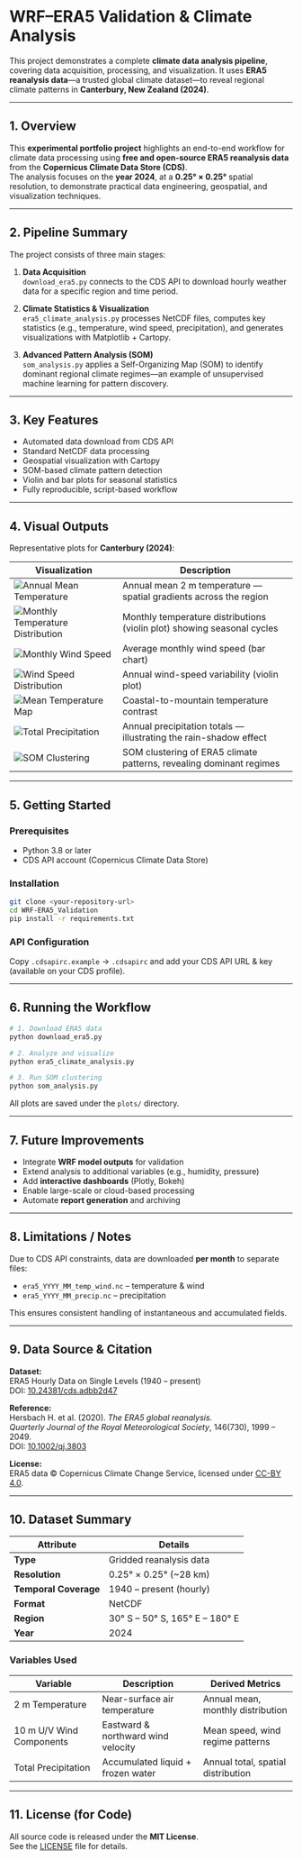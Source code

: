 # WRF–ERA5 Validation & Climate Analysis

This project demonstrates a complete **climate data analysis pipeline**, covering data acquisition, processing, and visualization. It uses **ERA5 reanalysis data**—a trusted global climate dataset—to reveal regional climate patterns in **Canterbury, New Zealand (2024)**.

---

## 1. Overview

This **experimental portfolio project** highlights an end-to-end workflow for climate data processing using **free and open-source ERA5 reanalysis data** from the **Copernicus Climate Data Store (CDS)**.  
The analysis focuses on the **year 2024**, at a **0.25° × 0.25°** spatial resolution, to demonstrate practical data engineering, geospatial, and visualization techniques.

---

## 2. Pipeline Summary

The project consists of three main stages:

1. **Data Acquisition**  
   `download_era5.py` connects to the CDS API to download hourly weather data for a specific region and time period.

2. **Climate Statistics & Visualization**  
   `era5_climate_analysis.py` processes NetCDF files, computes key statistics (e.g., temperature, wind speed, precipitation), and generates visualizations with Matplotlib + Cartopy.

3. **Advanced Pattern Analysis (SOM)**  
   `som_analysis.py` applies a Self-Organizing Map (SOM) to identify dominant regional climate regimes—an example of unsupervised machine learning for pattern discovery.

---

## 3. Key Features

- Automated data download from CDS API  
- Standard NetCDF data processing  
- Geospatial visualization with Cartopy  
- SOM-based climate pattern detection  
- Violin and bar plots for seasonal statistics  
- Fully reproducible, script-based workflow  

---

## 4. Visual Outputs

Representative plots for **Canterbury (2024)**:

| Visualization | Description |
|----------------|-------------|
| ![Annual Mean Temperature](plots/annual_mean_temperature_map.png) | Annual mean 2 m temperature — spatial gradients across the region |
| ![Monthly Temperature Distribution](plots/monthly_temperature_violin.png) | Monthly temperature distributions (violin plot) showing seasonal cycles |
| ![Monthly Wind Speed](plots/monthly_wind_speed_bar.png) | Average monthly wind speed (bar chart) |
| ![Wind Speed Distribution](plots/wind_speed_violin.png) | Annual wind-speed variability (violin plot) |
| ![Mean Temperature Map](plots/canterbury_mean_temp_map.png) | Coastal-to-mountain temperature contrast |
| ![Total Precipitation](plots/canterbury_total_precip_map.png) | Annual precipitation totals — illustrating the rain-shadow effect |
| ![SOM Clustering](plots/som_era5_2024_clusters.png) | SOM clustering of ERA5 climate patterns, revealing dominant regimes |

---

## 5. Getting Started

### Prerequisites
- Python 3.8 or later  
- CDS API account (Copernicus Climate Data Store)

### Installation
```bash
git clone <your-repository-url>
cd WRF-ERA5_Validation
pip install -r requirements.txt
```

### API Configuration
Copy `.cdsapirc.example` → `.cdsapirc` and add your CDS API URL & key (available on your CDS profile).

---

## 6. Running the Workflow

```bash
# 1. Download ERA5 data
python download_era5.py

# 2. Analyze and visualize
python era5_climate_analysis.py

# 3. Run SOM clustering
python som_analysis.py
```

All plots are saved under the `plots/` directory.

---

## 7. Future Improvements

- Integrate **WRF model outputs** for validation  
- Extend analysis to additional variables (e.g., humidity, pressure)  
- Add **interactive dashboards** (Plotly, Bokeh)  
- Enable large-scale or cloud-based processing  
- Automate **report generation** and archiving  

---

## 8. Limitations / Notes

Due to CDS API constraints, data are downloaded **per month** to separate files:

- `era5_YYYY_MM_temp_wind.nc` – temperature & wind  
- `era5_YYYY_MM_precip.nc` – precipitation  

This ensures consistent handling of instantaneous and accumulated fields.

---

## 9. Data Source & Citation

**Dataset:**  
ERA5 Hourly Data on Single Levels (1940 – present)  
DOI: [10.24381/cds.adbb2d47](https://doi.org/10.24381/cds.adbb2d47)

**Reference:**  
Hersbach H. et al. (2020). *The ERA5 global reanalysis.*  
*Quarterly Journal of the Royal Meteorological Society*, 146(730), 1999 – 2049.  
DOI: [10.1002/qj.3803](https://doi.org/10.1002/qj.3803)

**License:**  
ERA5 data © Copernicus Climate Change Service, licensed under [CC-BY 4.0](https://creativecommons.org/licenses/by/4.0/).

---

## 10. Dataset Summary

| Attribute | Details |
|------------|----------|
| **Type** | Gridded reanalysis data |
| **Resolution** | 0.25° × 0.25° (~28 km) |
| **Temporal Coverage** | 1940 – present (hourly) |
| **Format** | NetCDF |
| **Region** | 30° S – 50° S, 165° E – 180° E |
| **Year** | 2024 |

### Variables Used
| Variable | Description | Derived Metrics |
|-----------|--------------|-----------------|
| 2 m Temperature | Near-surface air temperature | Annual mean, monthly distribution |
| 10 m U/V Wind Components | Eastward & northward wind velocity | Mean speed, wind regime patterns |
| Total Precipitation | Accumulated liquid + frozen water | Annual total, spatial distribution |

---

## 11. License (for Code)

All source code is released under the **MIT License**.  
See the [LICENSE](LICENSE) file for details.
